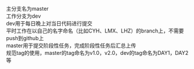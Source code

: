 主分支名为master<br>
工作分支为dev<br>
dev用于每日晚上对当日代码进行提交<br>
平时工作在以自己的名字命名（比如CYH、LMX、LHZ）的branch上，不需要push到github上<br>
master用于提交阶段性任务，完成阶段性任务后汇总上传<br>
规范tag的使用，master的tag命名为v1.0，v2.0，dev的tag命名为DAY1，DAY2等
